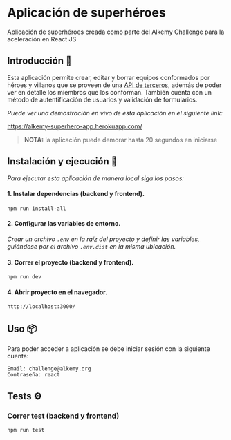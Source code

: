 # Aplicación de superhéroes

Aplicación de superhéroes creada como parte del Alkemy Challenge para la aceleración en React JS


## Introducción 🚀

Esta aplicación permite crear, editar y borrar equipos conformados por héroes y villanos que se proveen de una [API de terceros](https://superheroapi.com/), además de poder ver en detalle los miembros que los conforman. También cuenta con un método de autentificación de usuarios y validación de formularios.

_Puede ver una demostración en vivo de esta aplicación en el siguiente link:_

https://alkemy-superhero-app.herokuapp.com/

> **NOTA:** la aplicación puede demorar hasta 20 segundos en iniciarse


## Instalación y ejecución 🔧

_Para ejecutar esta aplicación de manera local siga los pasos:_

#### 1. Instalar dependencias (backend y frontend).
```
npm run install-all
```

#### 2. Configurar las variables de entorno.

_Crear un archivo `.env` en la raíz del proyecto y definir las variables, guiándose por el archivo `.env.dist` en la misma ubicación._

#### 3. Correr el proyecto (backend y frontend).

```
npm run dev
```

#### 4. Abrir proyecto  en el navegador.

```
http://localhost:3000/
```


## Uso 📦

Para poder acceder a aplicación se debe iniciar sesión con la siguiente cuenta:

```
Email: challenge@alkemy.org
Contraseña: react
```


## Tests ⚙️

### Correr test (backend y frontend)

```
npm run test
```
